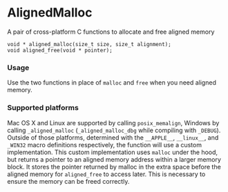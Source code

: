 # AlignedMalloc
A pair of cross-platform C functions to allocate and free aligned memory

    void * aligned_malloc(size_t size, size_t alignment);
    void aligned_free(void * pointer);

### Usage

Use the two functions in place of `malloc` and `free` when you need aligned memory.

### Supported platforms

Mac OS X and Linux are supported by calling `posix_memalign`, Windows by calling `_aligned_malloc` (`_aligned_malloc_dbg` while compiling with `_DEBUG`). Outside of those platforms, determined with the `__APPLE__`, `__linux__`, and `_WIN32` macro definitions respectively, the function will use a custom implementation. This custom implementation uses `malloc` under the hood, but returns a pointer to an aligned memory address within a larger memory block. It stores the pointer returned by malloc in the extra space before the aligned memory for `aligned_free` to access later. This is necessary to ensure the memory can be freed correctly.